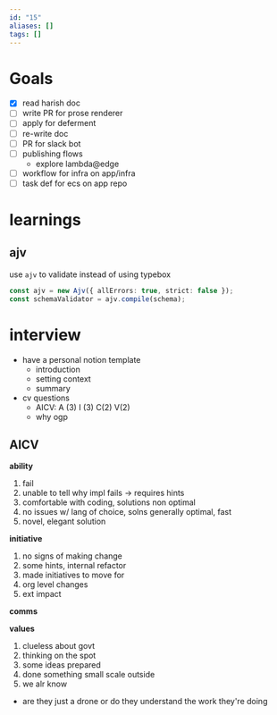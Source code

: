 ```yaml
---
id: "15"
aliases: []
tags: []
---
```

# Goals

- [x] read harish doc
- [ ] write PR for prose renderer
- [ ] apply for deferment
- [ ] re-write doc
- [ ] PR for slack bot
- [ ] publishing flows
  - explore lambda@edge
- [ ] workflow for infra on app/infra
- [ ] task def for ecs on app repo

# learnings

## ajv

use `ajv` to validate instead of using typebox

```ts
const ajv = new Ajv({ allErrors: true, strict: false });
const schemaValidator = ajv.compile(schema);
```

# interview

- have a personal notion template
  - introduction
  - setting context
  - summary
- cv questions
  - AICV: A (3) I (3) C(2) V(2)
  - why ogp

## AICV

**ability**

1. fail
2. unable to tell why impl fails -> requires hints
3. comfortable with coding, solutions non optimal
4. no issues w/ lang of choice, solns generally optimal, fast
5. novel, elegant solution

**initiative**

1. no signs of making change
2. some hints, internal refactor
3. made initiatives to move for
4. org level changes
5. ext impact

**comms**

**values**

1. clueless about govt
2. thinking on the spot
3. some ideas prepared
4. done something small scale outside
5. we alr know

- are they just a drone or do they understand the work they're doing

